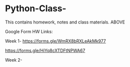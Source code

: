 # Python-Class-
This contains homework, notes and class materials. ABOVE

Google Form HW Links: 

Week 1-  https://forms.gle/WmRX8bRXLeAkMk977 

https://forms.gle/HiYq8cXTDFtNPWA67

Week 2-  
